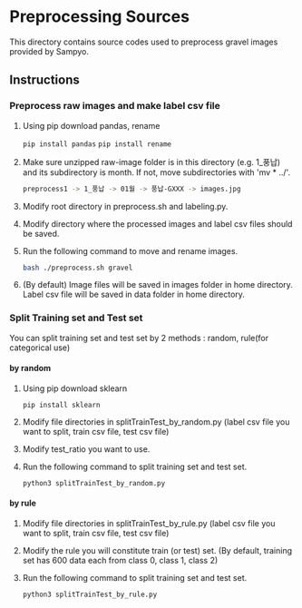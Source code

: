 # Preprocessing Sources

This directory contains source codes used to preprocess gravel images provided by Sampyo.

## Instructions

### Preprocess raw images and make label csv file

1. Using pip download pandas, rename

   `pip install pandas`
   `pip install rename`

2. Make sure unzipped raw-image folder is in this directory (e.g. 1_풍납) and its subdirectory is month. If not, move subdirectories with 'mv * ../'.

    ```bash
    preprocess1 -> 1_풍납 -> 01월 -> 풍납-GXXX -> images.jpg
    ```

3. Modify root directory in preprocess.sh and labeling.py.

4. Modify directory where the processed images and label csv files should be saved.

5. Run the following command to move and rename images. 

   ```bash 
   bash ./preprocess.sh gravel
   ```
6. (By default) Image files will be saved in images folder in home directory. Label csv file will be saved in data folder in home directory.


### Split Training set and Test set

You can split training set and test set by 2 methods : random, rule(for categorical use) 

#### by random

1. Using pip download sklearn

   `pip install sklearn`

2. Modify file directories in splitTrainTest_by_random.py (label csv file you want to split, train csv file, test csv file)

3. Modify test_ratio you want to use.

4. Run the following command to split training set and test set. 

   `python3 splitTrainTest_by_random.py`

#### by rule

1. Modify file directories in splitTrainTest_by_rule.py (label csv file you want to split, train csv file, test csv file)

2. Modify the rule you will constitute train (or test) set. (By default, training set has 600 data each from class 0, class 1, class 2)

3. Run the following command to split training set and test set.

   `python3 splitTrainTest_by_rule.py`

